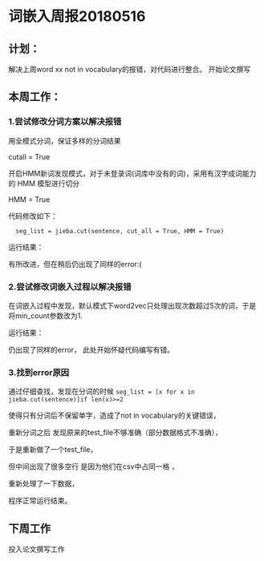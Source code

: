 ﻿# 词嵌入周报20180516


## 计划：

解决上周word xx not in vocabulary的报错，对代码进行整合。
开始论文撰写

## 本周工作：

### 1.尝试修改分词方案以解决报错

用全模式分词，保证多样的分词结果

cutall = True

开启HMM新词发现模式，对于未登录词(词库中没有的词)，采用有汉字成词能力的 HMM 模型进行切分

HMM = True

代码修改如下：


 `   seg_list = jieba.cut(sentence, cut_all = True, HMM = True) `


运行结果：

有所改进，但在稍后仍出现了同样的error:(

### 2.尝试修改词嵌入过程以解决报错

在词嵌入过程中发现，默认模式下word2vec只处理出现次数超过5次的词，于是将min_count参数改为1.

运行结果：

仍出现了同样的error，
此处开始怀疑代码编写有错。

### 3.找到error原因

通过仔细查找，发现在分词的时候
`seg_list = [x for x in jieba.cut(sentence)]if len(x)>=2`

使得只有分词后不保留单字，造成了not in vocabulary的关键错误，

重新分词之后 发现原来的test_file不够准确（部分数据格式不准确），

于是重新做了一个test_file，

但中间出现了很多空行 是因为他们在csv中占同一格 ，

重新处理了一下数据，

程序正常运行结束。



## 下周工作

投入论文撰写工作